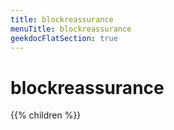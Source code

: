 ```yaml
---
title: blockreassurance
menuTitle: blockreassurance 
geekdocFlatSection: true
---
```

        
# blockreassurance

{{% children %}}